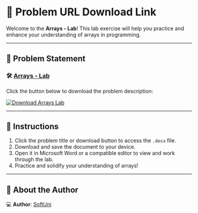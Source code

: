 # 📝 Problem URL Download Link

Welcome to the **Arrays - Lab**! This lab exercise will help you practice and enhance your understanding of arrays in programming.

---

## 📄 Problem Statement

### 🛠️ [Arrays - Lab](https://github.com/user-attachments/files/17949508/Arrays.-.Lab.docx)
Click the button below to download the problem description:

[![Download Arrays Lab](https://img.shields.io/badge/Download-ArraysLab-blue?style=for-the-badge&logo=microsoftword)](https://github.com/user-attachments/files/17949508/Arrays.-.Lab.docx)

---

## 📌 Instructions
1. Click the problem title or download button to access the `.docx` file.
2. Download and save the document to your device.
3. Open it in Microsoft Word or a compatible editor to view and work through the lab.
4. Practice and solidify your understanding of arrays!

---

## 👤 About the Author

💻 **Author**: [SoftUni](https://softuni.bg/) 
